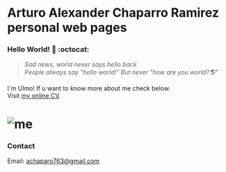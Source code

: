 # Arturo Alexander Chaparro Ramirez personal web pages

### Hello World! 👋 :octocat:	
> *Sad news, world never says hello back* <br/>
> *People always say "hello world!" But never "how are you world?🌎"*

I´m Ulmo! If u want to know more about me check below.  
Visit [my online CV](https://ulmomacias.github.io).
# ![me](https://media2.giphy.com/media/QyhbMNsMlmR5I1kgGn/giphy.gif)



### Contact
Email: achaparo763@gmail.com
